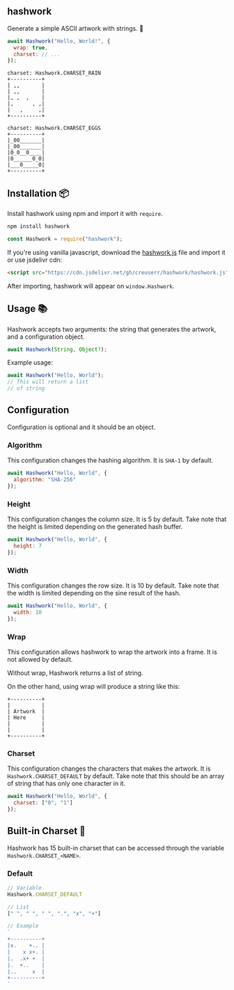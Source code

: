 ## hashwork
Generate a simple ASCII artwork with strings. :art:

```js
await Hashwork("Hello, World!", {
  wrap: true,
  charset: // ...
});
```
```
charset: Hashwork.CHARSET_RAIN
+----------+
| ,,       |
| ,,       |
|, ,  ,    |
|,      , ,|
|   ,     ,|
+----------+
```
```
charset: Hashwork.CHARSET_EGGS
+----------+
|_00_______|
|_00_______|
|0_0__0____|
|0______0_0|
|___0_____0|
+----------+
```

## Installation :package:

Install hashwork using npm and import it with `require`.

```sh
npm install hashwork
```
```js
const Hashwork = require("hashwork");
```

If you're using vanilla javascript, download the [hashwork.js](hashwork.js) file and import it or use jsdelivr cdn:
```html
<script src="https://cdn.jsdelivr.net/gh/creuserr/hashwork/hashwork.js"></script>
```

After importing, hashwork will appear on `window.Hashwork`.

## Usage :books:

Hashwork accepts two arguments: the string that generates the artwork, and a configuration object.
```js
await Hashwork(String, Object?);
```

Example usage:
```js
await Hashwork("Hello, World");
// This will return a list
// of string
```

## Configuration
Configuration is optional and it should be an object.

### Algorithm
This configuration changes the hashing algorithm. It is `SHA-1` by default.

```js
await Hashwork("Hello, World", {
  algorithm: "SHA-256"
});
```

### Height
This configuration changes the column size. It is 5 by default. Take note that the height is limited depending on the generated hash buffer.

```js
await Hashwork("Hello, World", {
  height: 7
});
```

### Width
This configuration changes the row size. It is 10 by default. Take note that the width is limited depending on the sine result of the hash.

```js
await Hashwork("Hello, World", {
  width: 10
});
```

### Wrap
This configuration allows hashwork to wrap the artwork into a frame. It is not allowed by default.

Without wrap, Hashwork returns a list of string.

On the other hand, using wrap will produce a string like this:

```
+----------+
|          |
| Artwork  |
| Here     |
|          |
|          |
+----------+
```

### Charset

This configuration changes the characters that makes the artwork. It is `Hashwork.CHARSET_DEFAULT` by default. Take note that this should be an array of string that has only one character in it.

```js
await Hashwork("Hello, World", {
  charset: ["0", "1"]
});
```

## Built-in Charset :fallen_leaf:
Hashwork has 15 built-in charset that can be accessed through the variable `Hashwork.CHARSET_<NAME>`.

### Default
```js
// Variable
Hashwork.CHARSET_DEFAULT

// List
[" ", " ", " ", ".", "x", "+"]

// Example
`
+----------+
|x.    +.. |
|    x x+. |
|.  .x+ +  |
|.  +..    |
|..     x  |
+----------+
`
```
